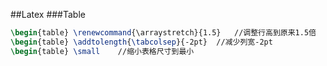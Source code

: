 ##Latex
###Table
```latex
\begin{table} \renewcommand{\arraystretch}{1.5}   //调整行高到原来1.5倍
\begin{table} \addtolength{\tabcolsep}{-2pt}  //减少列宽-2pt
\begin{table} \small    //缩小表格尺寸到最小
```

